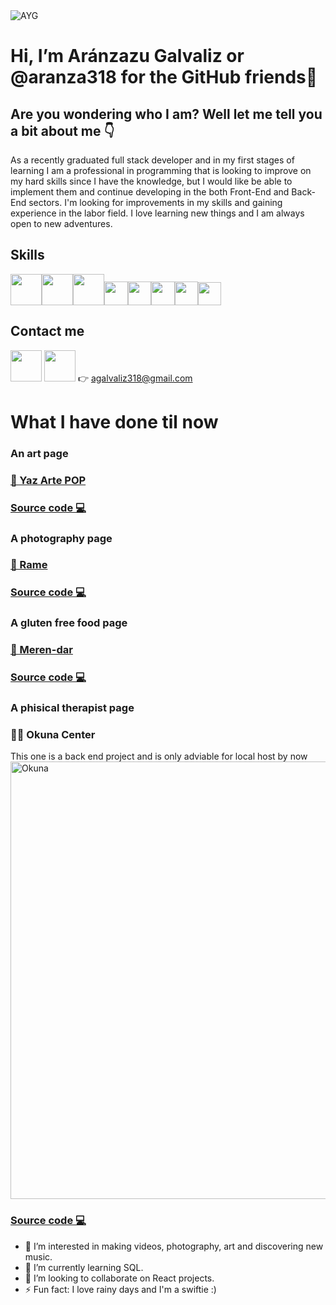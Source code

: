 <img src="https://i.ibb.co/mhvJKmd/AYG.png" alt="AYG" border="0">

# Hi, I’m Aránzazu Galvaliz or @aranza318 for the GitHub friends👋
## Are you wondering who I am? Well let me tell you a bit about me 👇 
As a recently graduated full stack developer and in my first stages of
learning I am a professional in programming that is looking to improve
on my hard skills since I have the knowledge, but I would like be able
to implement them and continue developing in the both Front-End and
Back-End sectors. I'm looking for improvements in my skills and
gaining experience in the labor field. I love learning new things and I
am always open to new adventures.
## Skills
<img src="https://logowik.com/content/uploads/images/492_html5.jpg" width="50px"><img src="https://logowik.com/content/uploads/images/123_css3.jpg" width="50px"><img src="https://logowik.com/content/uploads/images/git6963.jpg" width="50px"><img src="https://i.pinimg.com/736x/98/0b/a0/980ba07956ccfdf81b5060b1795cdcad.jpg"  height="37.5px"><img src="https://res.cloudinary.com/hevo/image/upload/c_scale,w_448,h_358/f_webp,q_auto/v1685810016/hevo-blog-3/MongoDB-sm-logo-500x400-1.gif?_i=AA" height="37.5px"><img src="https://logowik.com/content/uploads/images/nodejs.jpg" height="37.5px"><img src="https://encrypted-tbn0.gstatic.com/images?q=tbn:ANd9GcTc3J91VzfqpnZUK4cTrlDPprA7ncKv_tlDuAJ-8tf6xg&s" height="37.4px"><img src="https://i.pinimg.com/474x/5c/6e/62/5c6e624d2a5aab89cd92ed97102b39c4.jpg" height="37.3px">
## Contact me 
[<img src="https://static.vecteezy.com/system/resources/previews/018/930/587/original/linkedin-logo-linkedin-icon-transparent-free-png.png" width= "50px">](https://www.linkedin.com/in/aranzazu-galvaliz-11bb87266/)
<img src="https://static.vecteezy.com/system/resources/previews/016/716/465/original/gmail-icon-free-png.png" width= "50px">
👉 agalvaliz318@gmail.com
# What I have done til now
### An art page
### [🎨 Yaz Arte POP](https://aranza318.github.io/HTML-CSS-Proyecto-Coder-Galvaliz-Aranzazu.github.io-master/)
### [Source code 💻](https://github.com/aranza318/HTML-CSS-Proyecto-Coder-Galvaliz-Aranzazu.github.io-master)

### A photography page
### [📸 Rame](https://aranza318.github.io/Proyecto-JavaScript-Aranzazu-Galvaliz-master/)
### [Source code 💻](https://github.com/aranza318/Proyecto-JavaScript-Aranzazu-Galvaliz-master)

### A gluten free food page
### [🥯 Meren-dar](https://aesthetic-gecko-7bef4b.netlify.app/)
### [Source code 💻](https://github.com/aranza318/Proyecto-React-Galvaliz-master)

### A phisical therapist page
### 💆‍♀️ Okuna Center
This one is a back end project and is only adviable for local host by now 
<img src="https://i.ibb.co/FbP0BSN/Captura-de-pantalla-2024-02-23-160734.png" alt="Okuna" border="0" width="700px">
### [Source code 💻](https://github.com/aranza318/LocalHostVersion)


- 👀 I’m interested in making videos, photography, art and discovering new music.
- 🌱 I’m currently learning SQL.
- 💞️ I’m looking to collaborate on React projects.
- ⚡ Fun fact: I love rainy days and I'm a swiftie :)

<!---
aranza318/aranza318 is a ✨ special ✨ repository because its `README.md` (this file) appears on your GitHub profile.
You can click the Preview link to take a look at your changes.
--->
